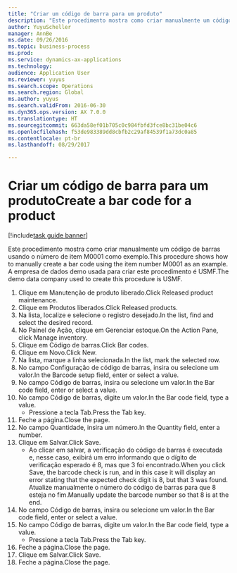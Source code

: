 ```yaml
--- 
title: "Criar um código de barra para um produto"
description: "Este procedimento mostra como criar manualmente um código de barras usando o número de item M0001 como exemplo."
author: YuyuScheller
manager: AnnBe
ms.date: 09/26/2016
ms.topic: business-process
ms.prod: 
ms.service: dynamics-ax-applications
ms.technology: 
audience: Application User
ms.reviewer: yuyus
ms.search.scope: Operations
ms.search.region: Global
ms.author: yuyus
ms.search.validFrom: 2016-06-30
ms.dyn365.ops.version: AX 7.0.0
ms.translationtype: HT
ms.sourcegitcommit: 663da58ef01b705c0c984fbfd3fce8bc31be04c6
ms.openlocfilehash: f53de983389dd8cbfb2c29af84539f1a73dc0a85
ms.contentlocale: pt-br
ms.lasthandoff: 08/29/2017

---
```

# <a name="create-a-bar-code-for-a-product"></a><span data-ttu-id="ed0a1-103">Criar um código de barra para um produto</span><span class="sxs-lookup"><span data-stu-id="ed0a1-103">Create a bar code for a product</span></span>

[!include[task guide banner](../../includes/task-guide-banner.md)]

<span data-ttu-id="ed0a1-104">Este procedimento mostra como criar manualmente um código de barras usando o número de item M0001 como exemplo.</span><span class="sxs-lookup"><span data-stu-id="ed0a1-104">This procedure shows how to manually create a bar code using the item number M0001 as an example.</span></span> <span data-ttu-id="ed0a1-105">A empresa de dados demo usada para criar este procedimento é USMF.</span><span class="sxs-lookup"><span data-stu-id="ed0a1-105">The demo data company used to create this procedure is USMF.</span></span>

1. <span data-ttu-id="ed0a1-106">Clique em Manutenção de produto liberado.</span><span class="sxs-lookup"><span data-stu-id="ed0a1-106">Click Released product maintenance.</span></span>
2. <span data-ttu-id="ed0a1-107">Clique em Produtos liberados.</span><span class="sxs-lookup"><span data-stu-id="ed0a1-107">Click Released products.</span></span>
3. <span data-ttu-id="ed0a1-108">Na lista, localize e selecione o registro desejado.</span><span class="sxs-lookup"><span data-stu-id="ed0a1-108">In the list, find and select the desired record.</span></span>
4. <span data-ttu-id="ed0a1-109">No Painel de Ação, clique em Gerenciar estoque.</span><span class="sxs-lookup"><span data-stu-id="ed0a1-109">On the Action Pane, click Manage inventory.</span></span>
5. <span data-ttu-id="ed0a1-110">Clique em Código de barras.</span><span class="sxs-lookup"><span data-stu-id="ed0a1-110">Click Bar codes.</span></span>
6. <span data-ttu-id="ed0a1-111">Clique em Novo.</span><span class="sxs-lookup"><span data-stu-id="ed0a1-111">Click New.</span></span>
7. <span data-ttu-id="ed0a1-112">Na lista, marque a linha selecionada.</span><span class="sxs-lookup"><span data-stu-id="ed0a1-112">In the list, mark the selected row.</span></span>
8. <span data-ttu-id="ed0a1-113">No campo Configuração de código de barras, insira ou selecione um valor.</span><span class="sxs-lookup"><span data-stu-id="ed0a1-113">In the Barcode setup field, enter or select a value.</span></span>
9. <span data-ttu-id="ed0a1-114">No campo Código de barras, insira ou selecione um valor.</span><span class="sxs-lookup"><span data-stu-id="ed0a1-114">In the Bar code field, enter or select a value.</span></span>
10. <span data-ttu-id="ed0a1-115">No campo Código de barras, digite um valor.</span><span class="sxs-lookup"><span data-stu-id="ed0a1-115">In the Bar code field, type a value.</span></span>
    * <span data-ttu-id="ed0a1-116">Pressione a tecla Tab.</span><span class="sxs-lookup"><span data-stu-id="ed0a1-116">Press the Tab key.</span></span>  
11. <span data-ttu-id="ed0a1-117">Feche a página.</span><span class="sxs-lookup"><span data-stu-id="ed0a1-117">Close the page.</span></span>
12. <span data-ttu-id="ed0a1-118">No campo Quantidade, insira um número.</span><span class="sxs-lookup"><span data-stu-id="ed0a1-118">In the Quantity field, enter a number.</span></span>
13. <span data-ttu-id="ed0a1-119">Clique em Salvar.</span><span class="sxs-lookup"><span data-stu-id="ed0a1-119">Click Save.</span></span>
    * <span data-ttu-id="ed0a1-120">Ao clicar em salvar, a verificação do código de barras é executada e, nesse caso, exibirá um erro informando que o dígito de verificação esperado é 8, mas que 3 foi encontrado.</span><span class="sxs-lookup"><span data-stu-id="ed0a1-120">When you click Save, the barcode check is run, and in this case it will display an error stating that the expected check digit is 8, but that 3 was found.</span></span> <span data-ttu-id="ed0a1-121">Atualize manualmente o número do código de barras para que 8 esteja no fim.</span><span class="sxs-lookup"><span data-stu-id="ed0a1-121">Manually update the barcode number so that 8 is at the end.</span></span>  
14. <span data-ttu-id="ed0a1-122">No campo Código de barras, insira ou selecione um valor.</span><span class="sxs-lookup"><span data-stu-id="ed0a1-122">In the Bar code field, enter or select a value.</span></span>
15. <span data-ttu-id="ed0a1-123">No campo Código de barras, digite um valor.</span><span class="sxs-lookup"><span data-stu-id="ed0a1-123">In the Bar code field, type a value.</span></span>
    * <span data-ttu-id="ed0a1-124">Pressione a tecla Tab.</span><span class="sxs-lookup"><span data-stu-id="ed0a1-124">Press the Tab key.</span></span>  
16. <span data-ttu-id="ed0a1-125">Feche a página.</span><span class="sxs-lookup"><span data-stu-id="ed0a1-125">Close the page.</span></span>
17. <span data-ttu-id="ed0a1-126">Clique em Salvar.</span><span class="sxs-lookup"><span data-stu-id="ed0a1-126">Click Save.</span></span>
18. <span data-ttu-id="ed0a1-127">Feche a página.</span><span class="sxs-lookup"><span data-stu-id="ed0a1-127">Close the page.</span></span>


